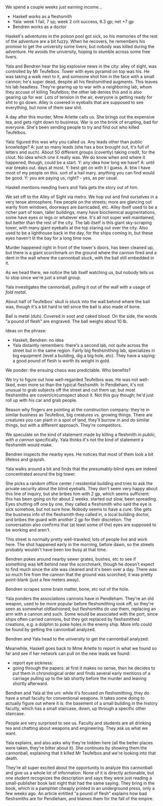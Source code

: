 We spend a couple weeks just earning income...
- Haskell works as a fleshsmith
- Yala: week 1 fail, 7 sp; week 2 crit success, 6.3 gp; net +7 gp
- Bendren works as a doctor

Haskell's adventures in the poison pool got sick, so his memories of the rest of the adventure are a bit fuzzy. When he recovers, he remembers his promise to get the university some livers; but nobody was killed during the adventure. He avoids the university, hoping to stumble across some free livers.

Yala and Bendren hear the big explosive news in the city: alley of sight, was controlled by Mr Teufelbos. Tower with eyes pyramid on top was his. He was taking a walk next to it, and someone shot him in the face with a small cannon; he's super dead, despite all his fleshsmithed augments. This leaves his lab headless. They're gearing up to war with a neighboring lab, whom they accuse of killing Teufelbos; the other lab denies this and is also gearing up for war. Lots of tension in the air, everyone is getting ready for shit to go down.
Alley is covered in eyeballs that are supposed to see everything, but none of them saw shit.

A day after this murder, Mme Arlette calls us. She brings out the expensive tea, and gets right down to business. War is on the brink of erupting, bad for everyone. She's been sending people to try and find out who killed Teufelbos.

Yala: figured this was why you called us. Any leads other than public knowledge?
A: just so many leads (she has a box brought out, it's full of letters and such). About 50 different groups (covertly) taking credit, for the clout. No idea which one it really was. We do know when and where it happened, though, could be a start.
Y: any idea how long we have?
A: until war breaks out. days at most.
Y: best get on with it I guess.
A: btw I have most of my people on this. sort of a hail mary. anything you can find would be good.
Y: you are paying us, right? - yes, as per usual.

Haskell mentions needing livers and Yala gets the story out of him.

We set off to the Alley of Sight via metro. We hop out and find ourselves in a very tense atmosphere. Few people on the streets; more are glancing out warily from windows, doorways are barricaded, etc. Alley itself used to be a richer part of town, taller buildings; many have biochemical augmentations, some have eyes or legs or whatever else. It's all not super well maintained, but better than the rest of the city. The lab itself is this giant sky-scraping tower, with many giant eyeballs at the top staring out over the city. Also used to be a lighthouse back in the day, for the ships coming in, but these eyes haven't lit the bay for a long time now.

Murder happened right in front of the tower's doors, has been cleaned up, but there is a giant scorchmark on the ground where the cannon fired and a dent in the wall where the cannonball stuck, with the ball still embedded in it.

As we head there, we notice the lab itself watching us, but nobody tells us to stop since we're just a small group.

Yala investigates the cannonball, pulling it out of the wall with a usage of *fold metal*.

About half of Teufelbos' skull is stuck into the wall behind where the ball was, though it's a bit hard to tell since the ball is also made of bone.

Ball is metal (duh). Covered in soot and caked blood. On the side, the words "a pound of flesh" are engraved. The ball weighs about 10 lb.

Ideas on the phrase:
- Haskell, Bendren: no idea
- Yala distantly remembers: there's a second lab, not quite across the street but in the same region. Fairly big fleshsmithing lab, specializes in big equipment (level a building, dig a big hole, etc). They have a saying: a good pound of flesh is worth its weight in gold.

We ponder: the ensuing chaos was predictable. Who benefits?

We try to figure out how well-regarded Teufelbos was. He was not well-liked, even more so than the typical fleshsmith. In Pendleham, it's not unusual to grab subjects off the street and cut them up; but most fleshsmiths are covert/circumspect about it. Not this guy though; he'd just roll up with his car and grab people.

Reason why fingers are pointing at the construction company: they're in similar business as Teufelbos, big creatures vs. growing things. There are creatures you can plant in a spot of land, they'll burrow in and do similar things, but with a different approach. They're competitors.

We speculate on the kind of statement made by killing a fleshmith *in public, with a cannon* specifically. Yala thinks it's not the kind of statement a fleshsmith would make.

Bendren inspects the nearby eyes. He notices that most of them look a bit lifeless and grayish.

Yala walks around a bit and finds that the presumably-blind eyes are indeed concentrated around the big tower.

She picks a random office center / residential building and tries to ask the private security about the blind eyeballs. They don't seem very happy about this line of inquiry, but she bribes him with 2 gp, which seems sufficient: this has been going on for about 2 weeks. started out slow, been spreading. Eyes shutting off one by one, they called a fleshsmith who said the eye is sick somehow, but not sure how. Nobody seems to have a cure. She gets the business info of the fleshsmith they called in, a local building doctor, and bribes the guard with another 2 gp for their discretion. The conversation also confirms that (at least some of the) eyes are supposed to be working and aren't.

This street is normally pretty well-traveled; lots of people live and work here. The shot happened early in the morning, before dawn, so the streets probably wouldn't have been *too* busy at that time.

Bendren pokes around nearby sewer grates, bushes, etc to see if something was left behind near the scorchmark, though he doesn't expect to find much since the site was cleaned and it's been over a day. There was so much fire from the cannon that the ground was scorched; it was pretty point-blank (just a few meters away).

Bendren scrapes some brain matter, bone, etc out of the hole.

Yala ponders the associations cannons have in Pendleham. They're an old weapon, used to be more popular before fleshsmithing took off, so they're seen as somewhat oldfashioned; but fleshsmiths do use them, replacing an arm with a cannon and such. Some would be associated with the port, since ships often carried cannons, but they got replaced by fleshsmithed creations, e.g. a dolphin to poke holes in the enemy ship. More info could be found by getting the cannonball analyzed.

Bendren and Yala head to the university to get the cannonball analyzed.

Meanwhile, Haskell goes back to Mme Arlette to report in what we found so far and see if her network can pull on the new leads we found:
- report eye sickness: 
- going through the papers: at first it makes no sense, then he decides to put them in chronological order and finds several early mentions of a carriage pulling up to the lab shortly before the murder and leaving shortly afterward.

Bendren and Yala at the uni: while it's focused on fleshsmithing, they do have a small faculty for conventional weapons. It takes some doing to actually figure out where it is: the basement of a small building in the history faculty, which has a small staircase, down, up through a specific other staircase.

People are very surprised to see us. Faculty and students are all drinking tea and chatting about weapons and engineering. They ask us what we want.

Yala explains, and also asks why they're hidden here (all the better places were taken, they're bitter about it). She continues by showing them the cannonball, explaining that it killed Mr Teufelbos and we're looking into that death.

They're all super excited about the opportunity to analyze this cannonball and give us a whole lot of information. None of it is directly actionable, but one student recognizes the description and says they were just reading a small-publisher book last night that had the same saying. They bring in the book, which is a pamphlet cheaply printed in an underground press, only a few weeks ago. An article entitled "a pound of flesh" explains how bad fleshsmiths are for Pendleham, and blames them for the fall of the empire.